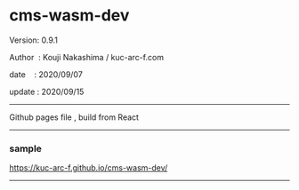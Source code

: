 ﻿# cms-wasm-dev

 Version: 0.9.1

 Author  : Kouji Nakashima / kuc-arc-f.com

 date    : 2020/09/07

 update : 2020/09/15

***

Github pages file , build from React

***
### sample 

https://kuc-arc-f.github.io/cms-wasm-dev/

***

